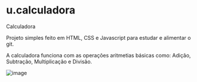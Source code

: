 # u.calculadora
Calculadora

Projeto simples feito em HTML, CSS e Javascript para estudar e alimentar o git.

A calculadora funciona com as operações aritmetias básicas como: Adição, Subtração, Multiplicação e Divisão.

![image](https://github.com/brunohlima/u.calculadora/assets/126844317/5027373c-e46e-478f-89de-9870a4d72bbb)
